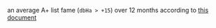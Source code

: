 an average A+ list fame (`dbHa > +15`) over 12 months  according to [this document](../etc/fame.pdf)

